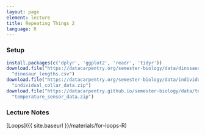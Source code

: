 ```yaml
---
layout: page
element: lecture
title: Repeating Things 2
language: R
---
```


### Setup

```r
install.packages(c('dplyr', 'ggplot2', 'readr', 'tidyr'))
download.file("https://datacarpentry.org/semester-biology/data/dinosaur_lengths.csv",
  "dinosaur_lengths.csv")
download.file("https://datacarpentry.org/semester-biology/data/individual_collar_data.zip",
  "individual_collar_data.zip")
download.file("https://datacarpentry.github.io/semester-biology/data/temperature_sensor_data.zip",
  "temperature_sensor_data.zip")
```

### Lecture Notes

[Loops]({{ site.baseurl }}/materials/for-loops-R)
